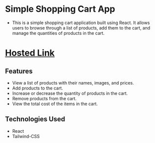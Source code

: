 # Simple Shopping Cart App

  - This is a simple shopping cart application built using React. It allows users to browse through a list of products, add them to the cart, and manage the quantities of products in the cart.

# [Hosted Link](https://add-to-cart-theta-brown.vercel.app/)

## Features

   - View a list of products with their names, images, and prices.
   - Add products to the cart.
   - Increase or decrease the quantity of products in the cart.
   - Remove products from the cart.
   - View the total cost of the items in the cart.
## Technologies Used

   - React
   - Tailwind-CSS
